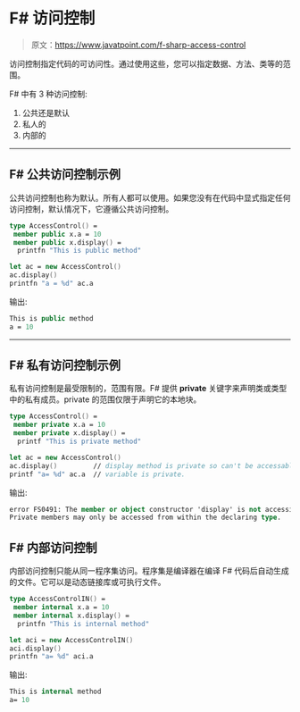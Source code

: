 # F# 访问控制

> 原文：<https://www.javatpoint.com/f-sharp-access-control>

访问控制指定代码的可访问性。通过使用这些，您可以指定数据、方法、类等的范围。

F# 中有 3 种访问控制:

1.  公共还是默认
2.  私人的
3.  内部的

* * *

## F# 公共访问控制示例

公共访问控制也称为默认。所有人都可以使用。如果您没有在代码中显式指定任何访问控制，默认情况下，它遵循公共访问控制。

```fsharp
type AccessControl() = 
 member public x.a = 10 
 member public x.display() = 
  printfn "This is public method"

let ac = new AccessControl()    
ac.display()
printfn "a = %d" ac.a

```

输出:

```fsharp
This is public method
a = 10

```

* * *

## F# 私有访问控制示例

私有访问控制是最受限制的，范围有限。F# 提供 **private** 关键字来声明类或类型中的私有成员。private 的范围仅限于声明它的本地块。

```fsharp
type AccessControl() = 
 member private x.a = 10
 member private x.display() = 
  printf "This is private method"

let ac = new AccessControl()
ac.display()         // display method is private so can't be accessable ouside the type
printf "a= %d" ac.a  // variable is private.

```

输出:

```fsharp
error FS0491: The member or object constructor 'display' is not accessible. 
Private members may only be accessed from within the declaring type.

```

## F# 内部访问控制

内部访问控制只能从同一程序集访问。程序集是编译器在编译 F# 代码后自动生成的文件。它可以是动态链接库或可执行文件。

```fsharp
type AccessControlIN() = 
 member internal x.a = 10
 member internal x.display() = 
  printfn "This is internal method"

let aci = new AccessControlIN()
aci.display()
printfn "a= %d" aci.a

```

输出:

```fsharp
This is internal method
a= 10

```